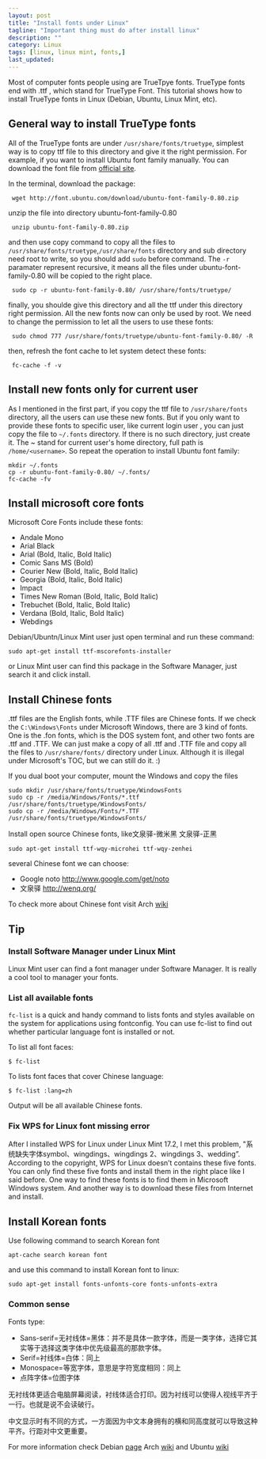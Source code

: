 ```yaml
---
layout: post
title: "Install fonts under Linux"
tagline: "Important thing must do after install linux"
description: ""
category: Linux
tags: [linux, linux mint, fonts,]
last_updated: 
---
```


Most of computer fonts people using are TrueTpye fonts. TrueType fonts end with .ttf , which stand for TrueType Font. This tutorial shows how to install TrueType fonts in Linux (Debian, Ubuntu, Linux Mint, etc).

## General way to install TrueType fonts
All of the TrueType fonts are under `/usr/share/fonts/truetype`, simplest way is to copy ttf file to this directory and give it the right permission. For example, if you want to install Ubuntu font family manually. You can download the font file from [official site](http://font.ubuntu.com).

In the terminal, download the package:

     wget http://font.ubuntu.com/download/ubuntu-font-family-0.80.zip

unzip the file into directory ubuntu-font-family-0.80

     unzip ubuntu-font-family-0.80.zip

and then use copy command to copy all the files to `/usr/share/fonts/truetype`,`/usr/share/fonts` directory and sub directory need root to write, so you should add `sudo` before command. The `-r` paramater represent recursive, it means all the files under ubuntu-font-family-0.80 will be copied to the right place.

     sudo cp -r ubuntu-font-family-0.80/ /usr/share/fonts/truetype/

finally, you shoulde give this directory and all the ttf under this directory right permission. All the new fonts now can only be used by root. We need to change the permission to let all the users to use these fonts:

     sudo chmod 777 /usr/share/fonts/truetype/ubuntu-font-family-0.80/ -R

then, refresh the font cache to let system detect these fonts:

     fc-cache -f -v

## Install new fonts only for current user
As I mentioned in the first part, if you copy the ttf file to `/usr/share/fonts` directory, all the users can use these new fonts. But if you only want to provide these fonts to specific user, like current login user , you can just copy the file to `~/.fonts` directory. If there is no such directory, just create it. The ~ stand for current user's home directory, full path is `/home/<username>`. So repeat the operation to install Ubuntu font family:

    mkdir ~/.fonts
    cp -r ubuntu-font-family-0.80/ ~/.fonts/
    fc-cache -fv

## Install microsoft core fonts
Microsoft Core Fonts include these fonts:

* Andale Mono
* Arial Black
* Arial (Bold, Italic, Bold Italic)
* Comic Sans MS (Bold)
* Courier New (Bold, Italic, Bold Italic)
* Georgia (Bold, Italic, Bold Italic)
* Impact
* Times New Roman (Bold, Italic, Bold Italic)
* Trebuchet (Bold, Italic, Bold Italic)
* Verdana (Bold, Italic, Bold Italic)
* Webdings

Debian/Ubuntn/Linux Mint user just open terminal and run these command:

	sudo apt-get install ttf-mscorefonts-installer

or Linux Mint user can find this package in the Software Manager, just search it and click install.

## Install Chinese fonts

.ttf files are the English fonts, while .TTF files are Chinese fonts. If we check the `C:\Windows\Fonts` under Microsoft Windows, there are 3 kind of fonts. One is the .fon fonts, which is the DOS system font, and other two fonts are .ttf and .TTF. We can just make a copy of all .ttf and .TTF file and copy all the files to `/usr/share/fonts/` directory under Linux. Although it is illegal under Microsoft's TOC, but we can still do it. :)

If you dual boot your computer, mount the Windows and copy the files

    sudo mkdir /usr/share/fonts/truetype/WindowsFonts
    sudo cp -r /media/Windows/Fonts/*.ttf /usr/share/fonts/truetype/WindowsFonts/
    sudo cp -r /media/Windows/Fonts/*.TTF /usr/share/fonts/truetype/WindowsFonts/

Install open source Chinese fonts, like文泉驿-微米黑 文泉驿-正黑

    sudo apt-get install ttf-wqy-microhei ttf-wqy-zenhei

several Chinese font we can choose:

- Google noto <http://www.google.com/get/noto>
- 文泉驿 <http://wenq.org/>

To check more about Chinese font visit Arch [wiki](https://wiki.archlinux.org/index.php/Fonts_(%E7%AE%80%E4%BD%93%E4%B8%AD%E6%96%87))

## Tip

### Install Software Manager under Linux Mint
Linux Mint user can find a font manager under Software Manager. It is really a cool tool to manager your fonts.

### List all available fonts
`fc-list` is a quick and handy command to lists fonts and styles available on the system for applications using fontconfig. You can use fc-list to find out whether particular language font is installed or not.

To list all font faces:

	$ fc-list

To lists font faces that cover Chinese language:

	$ fc-list :lang=zh

Output will be all available Chinese fonts.

### Fix WPS for Linux font missing error
After I installed WPS for Linux under Linux Mint 17.2, I met this problem, "系统缺失字体symbol、wingdings、wingdings 2、wingdings 3、wedding”. According to the copyright, WPS for Linux doesn’t contains these five fonts. You can only find these five fonts and install them in the right place like I said before. One way to find these fonts is to find them in Microsoft Windows system. And another way is to download these files from Internet and install.

## Install Korean fonts
Use following command to search Korean font

	apt-cache search korean font

and use this command to install Korean font to linux:

	sudo apt-get install fonts-unfonts-core fonts-unfonts-extra

### Common sense
Fonts type:

- Sans-serif=无衬线体=黑体：并不是具体一款字体，而是一类字体，选择它其实等于选择这类字体中优先级最高的那款字体。
- Serif=衬线体=白体：同上
- Monospace=等宽字体，意思是字符宽度相同：同上
- 点阵字体=位图字体

无衬线体更适合电脑屏幕阅读，衬线体适合打印。因为衬线可以使得人视线平齐于一行。也就是说不会读破行。

中文显示时有不同的方式，一方面因为中文本身拥有的横和同高度就可以导致这种平齐。行距对中文更重要。

For more information check Debian [page](https://wiki.debian.org/Fonts) Arch [wiki](https://wiki.archlinux.org/index.php/Fonts_(%E7%AE%80%E4%BD%93%E4%B8%AD%E6%96%87)) and Ubuntu [wiki](http://wiki.ubuntu.com.cn/%E5%AD%97%E4%BD%93)
